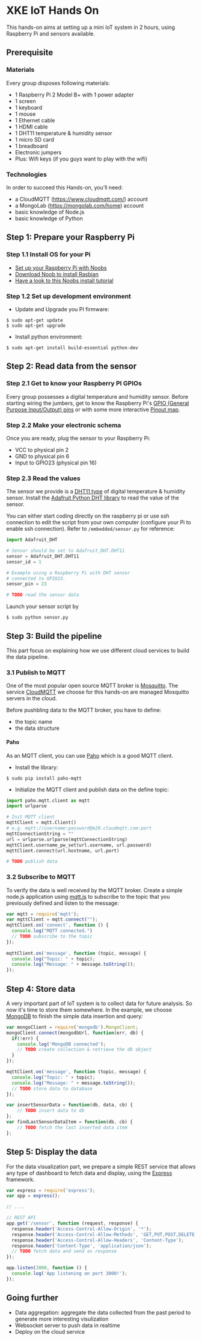 # XKE IoT Hands On

This hands-on aims at setting up a mini IoT system in 2 hours, using Raspberry 
Pi and sensors available.

## Prerequisite

### Materials

Every group disposes following materials:

- 1 Raspberry Pi 2 Model B+ with 1 power adapter
- 1 screen
- 1 keyboard
- 1 mouse
- 1 Ethernet cable
- 1 HDMI cable
- 1 DHT11 temperature & humidity sensor
- 1 micro SD card
- 1 breadboard
- Electronic jumpers
- Plus: Wifi keys (if you guys want to play with the wifi)

### Technologies

In order to succeed this Hands-on, you’ll need:
- a CloudMQTT (https://www.cloudmqtt.com/) account
- a MongoLab (https://mongolab.com/home) account
- basic knowledge of Node.js
- basic knowledge of Python

## Step 1: Prepare your Raspberry Pi

### Step 1.1 Install OS for your Pi

- [Set up your Raspberry Pi with Noobs](https://www.raspberrypi.org/help/noobs-setup/)
- [Download Noob to install Rasbian](https://www.raspberrypi.org/downloads/)
- [Have a look to this Noobs install tutorial](https://www.raspberrypi.org/learning/noobs-install/worksheet/)

### Step 1.2 Set up development environment

- Update and Upgrade you PI firmware:
```
$ sudo apt-get update
$ sudo apt-get upgrade
```

- Install python environment:
```
$ sudo apt-get install build-essential python-dev
```

## Step 2: Read data from the sensor

### Step 2.1 Get to know your Raspberry PI GPIOs

Every group possesses a digital temperature and humidity sensor. Before starting 
wiring the jumbers, get to know the Raspberry Pi's [GPIO (General Purpose Input/Output) pins](https://www.raspberrypi.org/documentation/usage/gpio/) 
or with some more interactive [Pinout map](http://pinout.xyz/).

### Step 2.2 Make your electronic schema

Once you are ready, plug the sensor to your Raspberry Pi:

- VCC to physical pin 2
- GND to physical pin 6
- Input to GPIO23 (physical pin 16)

### Step 2.3 Read the values

The sensor we provide is a [DHT11 type](https://www.adafruit.com/product/386) of digital temperature & humidity sensor. Install the [Adafruit Python DHT library](https://github.com/adafruit/Adafruit_Python_DHT) to read the value of the sensor.

You can either start coding directly on the raspberry pi or use ssh connection to edit the script from your own computer (configure your Pi to enable ssh connection). Refer to `/embedded/sensor.py` for reference:

```Python
import Adafruit_DHT

# Sensor should be set to Adafruit_DHT.DHT11
sensor = Adafruit_DHT.DHT11
sensor_id = 1

# Example using a Raspberry Pi with DHT sensor
# connected to GPIO23.
sensor_pin = 23

# TODO read the sensor data

```

Launch your sensor script by

```
$ sudo python sensor.py
```

## Step 3: Build the pipeline

This part focus on explaining how we use different cloud services to build the data pipeline.

### 3.1 Publish to MQTT

One of the most popular open source MQTT broker is [Mosquitto](http://mosquitto.org/). The service [CloudMQTT](https://www.cloudmqtt.com/) we choose for this hands-on are managed Mosquitto servers in the cloud. 

Before pushbling data to the MQTT broker, you have to define:
- the topic name
- the data structure

#### Paho

As an MQTT client, you can use [Paho](https://www.eclipse.org/paho/clients/python/) which  is a good MQTT client. 

- Install the library:
```
$ sudo pip install paho-mqtt
```
- Initialize the MQTT client and publish data on the define topic:

```Python
import paho.mqtt.client as mqtt
import urlparse

# Init MQTT client
mqttClient = mqtt.Client()
# e.g. mqtt://username:password@m20.cloudmqtt.com:port
mqttConnectionString = ""
url = urlparse.urlparse(mqttConnectionString)
mqttClient.username_pw_set(url.username, url.password)
mqttClient.connect(url.hostname, url.port)

# TODO publish data

```

### 3.2 Subscribe to MQTT

To verify the data is well received by the MQTT broker. Create a simple node.js application using [mqtt.js](https://github.com/mqttjs/MQTT.js) to subscribe to the topic that you previously defined and listen to the message:

```Javascript
var mqtt = require('mqtt');
var mqttClient = mqtt.connect("");
mqttClient.on('connect', function () {
  console.log("MQTT connected.")
  // TODO subscribe to the topic
});
 
mqttClient.on('message', function (topic, message) {
  console.log("Topic: " + topic);
  console.log("Message: " + message.toString());
});

```

## Step 4: Store data

A very important part of IoT system is to collect data for future analysis. So now it's time to store them somewhere. In the example, we choose [MongoDB](https://www.mongodb.com/) to finish the simple data insertion and query:

```Javascript
var mongoClient = require('mongodb').MongoClient;
mongoClient.connect(mongodbUrl, function(err, db) {
  if(!err) {
    console.log('MongoDB connected');
    // TODO create collection & retrieve the db object
  }
});

mqttClient.on('message', function (topic, message) {
  console.log("Topic: " + topic);
  console.log("Message: " + message.toString());
  // TODO store data to database
});

var insertSensorData = function(db, data, cb) {
	// TODO insert data to db
};
var findLastSensorDataItem = function(db, cb) {
	// TODO fetch the last inserted data item
};
```

## Step 5: Display the data

For the data visualization part, we prepare a simple REST service that allows any type of dashboard to fetch data and display, using the [Express](http://expressjs.com/) framework.

```Javascript
var express = require('express');
var app = express();

// ....

// REST API
app.get('/sensor', function (request, response) {
  response.header('Access-Control-Allow-Origin', '*');
  response.header('Access-Control-Allow-Methods', 'GET,PUT,POST,DELETE');
  response.header('Access-Control-Allow-Headers', 'Content-Type');
  response.header('Content-Type', 'application/json');
  // TODO fetch data and send as response
});

app.listen(3000, function () {
  console.log('App listening on port 3000!');
});
```

## Going further

- Data aggregation: aggregate the data collected from the past period to generate more interesting visulization
- Websocket server to push data in realtime
- Deploy on the cloud service

